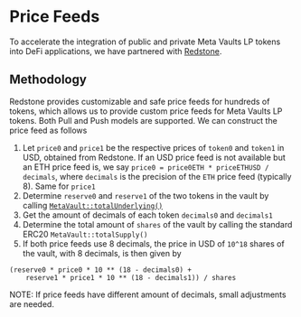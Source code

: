 # Price Feeds

To accelerate the integration of public and private Meta Vaults LP tokens into DeFi applications, we have partnered with [Redstone](https://redstone.finance/).

## Methodology

Redstone provides customizable and safe price feeds for hundreds of tokens, which allows us to provide custom price feeds for Meta Vaults LP tokens. Both Pull and Push models are supported. We can construct the price feed as follows

1. Let `price0` and `price1` be the respective prices of `token0` and `token1` in USD, obtained from Redstone. If an USD price feed is not available but an ETH price feed is, we say `price0 = price0ETH * priceETHUSD / decimals`, where `decimals` is the precision of the `ETH` price feed (typically 8). Same for `price1`
2. Determine `reserve0` and `reserve1` of the two tokens in the vault by calling [`MetaVault::totalUnderlying()`](./technicalReference/metaVaults/core/abstract.ArrakisMetaVault.md#totalUnderlying)
3. Get the amount of decimals of each token `decimals0` and `decimals1`
4. Determine the total amount of `shares` of the vault by calling the standard ERC20 `MetaVault::totalSupply()`
5. If both price feeds use 8 decimals, the price in USD of `10^18` shares of the vault, with 8 decimals, is then given by

```
(reserve0 * price0 * 10 ** (18 - decimals0) +
    reserve1 * price1 * 10 ** (18 - decimals1)) / shares
```

NOTE: If price feeds have different amount of decimals, small adjustments are needed.
